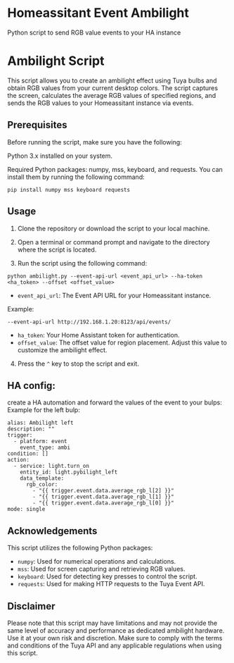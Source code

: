 # Homeassitant Event Ambilight
Python script to send RGB value events to your HA instance

# Ambilight Script
This script allows you to create an ambilight effect using Tuya bulbs and obtain RGB values from your current desktop colors. The script captures the screen, calculates the average RGB values of specified regions, and sends the RGB values to your Homeassitant instance via events.

## Prerequisites
Before running the script, make sure you have the following:

Python 3.x installed on your system.

Required Python packages: numpy, mss, keyboard, and requests. You can install them by running the following command:

```
pip install numpy mss keyboard requests
```

## Usage
1. Clone the repository or download the script to your local machine.

2. Open a terminal or command prompt and navigate to the directory where the script is located.

3. Run the script using the following command:

```
python ambilight.py --event-api-url <event_api_url> --ha-token <ha_token> --offset <offset_value>
```

- `event_api_url`: The Event API URL for your Homeassitant instance.

Example:
```
--event-api-url http://192.168.1.20:8123/api/events/
```

- `ha_token`: Your Home Assistant token for authentication.
- `offset_value`: The offset value for region placement. Adjust this value to customize the ambilight effect.

4. Press the `^` key to stop the script and exit.


## HA config:

create a HA automation and forward the values of the event to your bulps:
Example for the left bulp:

```
alias: Ambilight left
description: ""
trigger:
  - platform: event
    event_type: ambi
condition: []
action:
  - service: light.turn_on
    entity_id: light.pybilight_left
    data_template:
      rgb_color:
        - "{{ trigger.event.data.average_rgb_l[2] }}"
        - "{{ trigger.event.data.average_rgb_l[1] }}"
        - "{{ trigger.event.data.average_rgb_l[0] }}"
mode: single
```


## Acknowledgements

This script utilizes the following Python packages:

- `numpy`: Used for numerical operations and calculations.
- `mss`: Used for screen capturing and retrieving RGB values.
- `keyboard`: Used for detecting key presses to control the script.
- `requests`: Used for making HTTP requests to the Tuya Event API.


## Disclaimer

Please note that this script may have limitations and may not provide the same level of accuracy and performance as dedicated ambilight hardware. Use it at your own risk and discretion.
Make sure to comply with the terms and conditions of the Tuya API and any applicable regulations when using this script.
